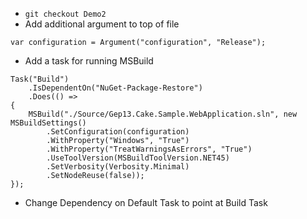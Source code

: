 * `git checkout Demo2`
* Add additional argument to top of file

```
var configuration = Argument("configuration", "Release");
```

* Add a task for running MSBuild

```
Task("Build")
    .IsDependentOn("NuGet-Package-Restore")
    .Does(() =>
{
    MSBuild("./Source/Gep13.Cake.Sample.WebApplication.sln", new MSBuildSettings()
        .SetConfiguration(configuration)
        .WithProperty("Windows", "True")
        .WithProperty("TreatWarningsAsErrors", "True")
        .UseToolVersion(MSBuildToolVersion.NET45)
        .SetVerbosity(Verbosity.Minimal)
        .SetNodeReuse(false));
});
```

* Change Dependency on Default Task to point at Build Task
